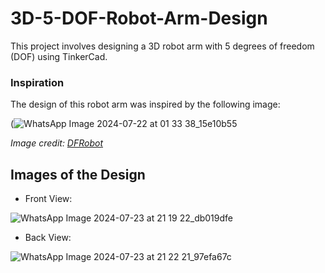 # 3D-5-DOF-Robot-Arm-Design
This project involves designing a 3D robot arm with 5 degrees of freedom (DOF) using TinkerCad. 

### Inspiration

The design of this robot arm was inspired by the following image:

(![WhatsApp Image 2024-07-22 at 01 33 38_15e10b55](https://github.com/user-attachments/assets/acc2f26e-7b70-43d5-893a-37d297f337c1)


*Image credit: [DFRobot](https://www.dfrobot.com/blog-986.html)*


## Images of the Design

- Front View:

![WhatsApp Image 2024-07-23 at 21 19 22_db019dfe](https://github.com/user-attachments/assets/93eeaaa3-ebab-47bc-8294-80dc72dfdf43)

- Back View:

![WhatsApp Image 2024-07-23 at 21 22 21_97efa67c](https://github.com/user-attachments/assets/4b63ea9d-55fb-4bb0-9771-67bc35f31689)
